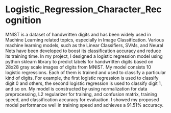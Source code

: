 # Logistic_Regression_Character_Recognition
MNIST is a dataset of handwritten digits and has been widely used in Machine Learning
related topics, especially in Image Classification. Various machine learning models, such as the Linear Classifiers, SVMs, and Neural Nets have been developed to boost its classification accuracy and reduce its training time. In my project, I designed a logistic regression model using python sklearn library to predict labels for handwritten digits based on 28x28 gray scale images of digits from MNIST. My model consists 10 logistic regressions. Each of them is trained and used to classify a particular kind of digits. For example, the first logistic regression is used to classify digit 0 and others, the second logistic regression is used to classify digit 1, and so on. My model is constructed by using normalization for data preprocessing, L2 regularizer for training, and confusion matrix, training speed, and classification accuracy for evaluation. I showed my proposed model performance well in training speed and achieves a 91.51% accuracy.
